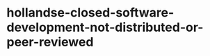 hollandse-closed-software-development-not-distributed-or-peer-reviewed 
======================================================================
